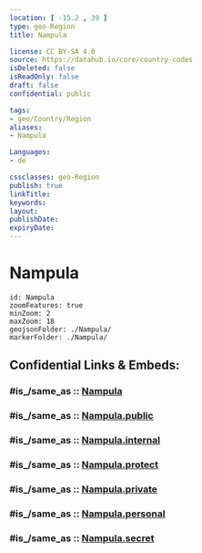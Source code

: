 ```yaml
---
location: [ -15.2 , 39 ] 
type: geo-Region
title: Nampula

license: CC BY-SA 4.0
source: https://datahub.io/core/country-codes
isDeleted: false
isReadOnly: false
draft: false
confidential: public

tags:
- geo/Country/Region
aliases:
- Nampula

Languages:
- de

cssclasses: geo-Region
publish: true
linkTitle: 
keywords: 
layout: 
publishDate: 
expiryDate: 
---
```


# Nampula

```leaflet
id: Nampula
zoomFeatures: true 
minZoom: 2 
maxZoom: 18
geojsonFolder: ./Nampula/
markerFolder: ./Nampula/
```


## Confidential Links & Embeds: 

### #is_/same_as :: [Nampula](/_Standards/Earth/Continent/Africa/Africa~East/Mozambique/Provinces~Mozambique/Nampula.md) 

### #is_/same_as :: [Nampula.public](/_public/Earth/Continent/Africa/Africa~East/Mozambique/Provinces~Mozambique/Nampula.public.md) 

### #is_/same_as :: [Nampula.internal](/_internal/Earth/Continent/Africa/Africa~East/Mozambique/Provinces~Mozambique/Nampula.internal.md) 

### #is_/same_as :: [Nampula.protect](/_protect/Earth/Continent/Africa/Africa~East/Mozambique/Provinces~Mozambique/Nampula.protect.md) 

### #is_/same_as :: [Nampula.private](/_private/Earth/Continent/Africa/Africa~East/Mozambique/Provinces~Mozambique/Nampula.private.md) 

### #is_/same_as :: [Nampula.personal](/_personal/Earth/Continent/Africa/Africa~East/Mozambique/Provinces~Mozambique/Nampula.personal.md) 

### #is_/same_as :: [Nampula.secret](/_secret/Earth/Continent/Africa/Africa~East/Mozambique/Provinces~Mozambique/Nampula.secret.md)

